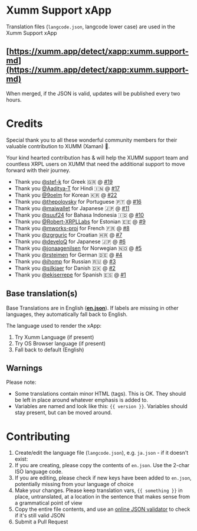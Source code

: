 # Xumm Support xApp

Translation files (`langcode.json`, langcode lower case) are used in the Xumm Support xApp

## [https://xumm.app/detect/xapp:xumm.support-md](https://xumm.app/detect/xapp:xumm.support-md)

When merged, if the JSON is valid, updates will be published every two hours.

# Credits

Special thank you to all these wonderful community members for their valuable contribution to XUMM (Xaman) 💝.

Your kind hearted contribution has & will help the XUMM support team and countless XRPL users on XUMM that need the additional support to move forward with their journey.

- Thank you [@stef-k](https://github.com/stef-k) for Greek 🇬🇷 @ [#19](https://github.com/XRPL-Labs/Misc-Translations/pull/19)
- Thank you [@Aaditya-T](https://github.com/Aaditya-T) for Hindi 🇮🇳 @ [#17](https://github.com/XRPL-Labs/Misc-Translations/pull/17)
- Thank you [@9oelm](https://github.com/9oelm) for Korean 🇰🇷 @ [#22](https://github.com/XRPL-Labs/Misc-Translations/pull/22)
- Thank you [@thepolovsky](https://github.com/thepolovsky) for Portuguese 🇵🇹 @ [#16](https://github.com/XRPL-Labs/Misc-Translations/pull/16)
- Thank you [@maiwallet](https://github.com/maiwallet) for Japanese 🇯🇵 @ [#11](https://github.com/XRPL-Labs/Misc-Translations/pull/11)
- Thank you [@suuf24](https://github.com/suuf24) for Bahasa Indonesia 🇮🇩 @ [#10](https://github.com/XRPL-Labs/Misc-Translations/pull/10)
- Thank you [@Robert-XRPLLabs](https://github.com/Robert-XRPLLabs) for Estonian 🇪🇪 @ [#9](https://github.com/XRPL-Labs/Misc-Translations/pull/9)
- Thank you [@mworks-proj](https://github.com/mworks-proj) for French 🇫🇷 @ [#8](https://github.com/XRPL-Labs/Misc-Translations/pull/8)
- Thank you [@zgrguric](https://github.com/zgrguric) for Croatian 🇭🇷 @ [#7](https://github.com/XRPL-Labs/Misc-Translations/pull/7)
- Thank you [@develoQ](https://github.com/develoQ) for Japanese 🇯🇵 @ [#6](https://github.com/XRPL-Labs/Misc-Translations/pull/6)
- Thank you [@jonaagenilsen](https://github.com/jonaagenilsen) for Norwegian 🇳🇴 @ [#5](https://github.com/XRPL-Labs/Misc-Translations/pull/5)
- Thank you [@rsteimen](https://github.com/rsteimen) for German 🇩🇪 @ [#4](https://github.com/XRPL-Labs/Misc-Translations/pull/4)
- Thank you [@ihomp](https://github.com/ihomp) for Russian 🇷🇺 @ [#3](https://github.com/XRPL-Labs/Misc-Translations/pull/3)
- Thank you [@silkjaer](https://github.com/silkjaer) for Danish 🇩🇰 @ [#2](https://github.com/XRPL-Labs/Misc-Translations/pull/2)
- Thank you [@ekiserrepe](https://github.com/Ekiserrepe) for Spanish 🇪🇸 @ [#1](https://github.com/XRPL-Labs/Misc-Translations/pull/1)

## Base translation(s)

Base Translations are in English (**[en.json](https://github.com/XRPL-Labs/Misc-Translations/blob/main/Support-xApp-Monkdesk/en.json)**). If labels are missing in other languages, they automatically fall back to English.

The language used to render the xApp:

1. Try Xumm Language (if present)
2. Try OS Browser language (if present)
3. Fall back to default (English)

## Warnings

Please note:

- Some translations contain minor HTML (tags). This is OK. They should be left in place around whatever emphasis is added to.
- Variables are named and look like this: `{{ version }}`. Variables should stay present, but can be moved around.

# Contributing

1. Create/edit the language file (`langcode.json`), e.g. `ja.json` - if it doesn't exist:
2. If you are creating, please copy the contents of `en.json`. Use the 2-char ISO language code.
3. If you are editing, please check if new keys have been added to `en.json`, potentially missing from your language of choice
4. Make your changes. Please keep translation vars, `{{ something }}` in place, untranslated, at a location in the sentence that makes sense from a grammatical point of view
5. Copy the entire file contents, and use an [online JSON validator](https://jsonlint.com/) to check if it's still valid JSON
6. Submit a Pull Request
